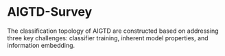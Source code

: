 # AIGTD-Survey
The classification topology of AIGTD are constructed based on addressing three key challenges: classifier training, inherent model properties, and information embedding.
